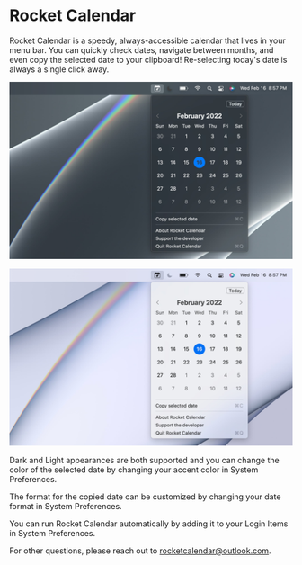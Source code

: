 # Rocket Calendar
Rocket Calendar is a speedy, always-accessible calendar that lives in your menu bar. You can quickly check dates, navigate between months, and even copy the selected date to your clipboard! Re-selecting today's date is always a single click away.

![Dark Mode Screenshot](/assets/images/RocketCalendar/ScreenshotDark.jpg)

![Light Mode Screenshot](/assets/images/RocketCalendar/ScreenshotLight.jpg)

Dark and Light appearances are both supported and you can change the color of the selected date by changing your accent color in System Preferences.

The format for the copied date can be customized by changing your date format in System Preferences.

You can run Rocket Calendar automatically by adding it to your Login Items in System Preferences.

For other questions, please reach out to [rocketcalendar@outlook.com](mailto:rocketcalendar@outlook.com?Subject=Rocket%20Calendar%20Support%20Request).